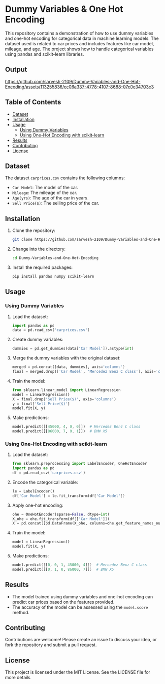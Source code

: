 # Dummy Variables & One Hot Encoding

This repository contains a demonstration of how to use dummy variables and one-hot encoding for categorical data in machine learning models. The dataset used is related to car prices and includes features like car model, mileage, and age. The project shows how to handle categorical variables using pandas and scikit-learn libraries.

## Output


https://github.com/sarvesh-2109/Dummy-Variables-and-One-Hot-Encoding/assets/113255836/cc06a337-4778-4107-8688-07c0e34703c3



## Table of Contents
- [Dataset](#dataset)
- [Installation](#installation)
- [Usage](#usage)
  - [Using Dummy Variables](#using-dummy-variables)
  - [Using One-Hot Encoding with scikit-learn](#using-one-hot-encoding-with-scikit-learn)
- [Results](#results)
- [Contributing](#contributing)
- [License](#license)

## Dataset

The dataset `carprices.csv` contains the following columns:
- `Car Model`: The model of the car.
- `Mileage`: The mileage of the car.
- `Age(yrs)`: The age of the car in years.
- `Sell Price($)`: The selling price of the car.

## Installation

1. Clone the repository:
   ```bash
   git clone https://github.com/sarvesh-2109/Dummy-Variables-and-One-Hot-Encoding.git
   ```

2. Change into the directory:
   ```bash
   cd Dummy-Variables-and-One-Hot-Encoding
   ```

3. Install the required packages:
   ```bash
   pip install pandas numpy scikit-learn
   ```

## Usage

### Using Dummy Variables

1. Load the dataset:
   ```python
   import pandas as pd
   data = pd.read_csv('carprices.csv')
   ```

2. Create dummy variables:
   ```python
   dummies = pd.get_dummies(data['Car Model']).astype(int)
   ```

3. Merge the dummy variables with the original dataset:
   ```python
   merged = pd.concat([data, dummies], axis='columns')
   final = merged.drop(['Car Model', 'Mercedez Benz C class'], axis='columns')
   ```

4. Train the model:
   ```python
   from sklearn.linear_model import LinearRegression
   model = LinearRegression()
   X = final.drop('Sell Price($)', axis='columns')
   y = final['Sell Price($)']
   model.fit(X, y)
   ```

5. Make predictions:
   ```python
   model.predict([[45000, 4, 0, 0]])  # Mercedez Benz C class
   model.predict([[86000, 7, 0, 1]])  # BMW X5
   ```

### Using One-Hot Encoding with scikit-learn

1. Load the dataset:
   ```python
   from sklearn.preprocessing import LabelEncoder, OneHotEncoder
   import pandas as pd
   df = pd.read_csv('carprices.csv')
   ```

2. Encode the categorical variable:
   ```python
   le = LabelEncoder()
   df['Car Model'] = le.fit_transform(df['Car Model'])
   ```

3. Apply one-hot encoding:
   ```python
   ohe = OneHotEncoder(sparse=False, dtype=int)
   X_ohe = ohe.fit_transform(df[['Car Model']])
   X = pd.concat([pd.DataFrame(X_ohe, columns=ohe.get_feature_names_out(['Car Model'])), df[['Mileage', 'Age(yrs)']].reset_index(drop=True)], axis=1)
   ```

4. Train the model:
   ```python
   model = LinearRegression()
   model.fit(X, y)
   ```

5. Make predictions:
   ```python
   model.predict([[0, 0, 1, 45000, 4]])  # Mercedez Benz C class
   model.predict([[0, 1, 0, 86000, 7]])  # BMW X5
   ```

## Results

- The model trained using dummy variables and one-hot encoding can predict car prices based on the features provided.
- The accuracy of the model can be assessed using the `model.score` method.

## Contributing

Contributions are welcome! Please create an issue to discuss your idea, or fork the repository and submit a pull request.

## License

This project is licensed under the MIT License. See the LICENSE file for more details.
